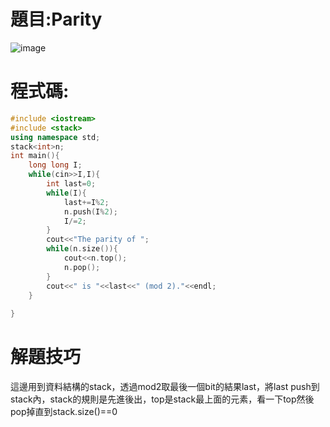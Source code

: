 # 題目:Parity
![image](https://github.com/HoChenYu/Programming-practice/assets/63805851/0e47b62b-f351-45e4-a1f6-98be0f7dc6d2)

# 程式碼:
````C++
#include <iostream>
#include <stack>
using namespace std;
stack<int>n;
int main(){
	long long I;
	while(cin>>I,I){
		int last=0;
		while(I){
			last+=I%2;
			n.push(I%2);
			I/=2;
		}
		cout<<"The parity of ";
		while(n.size()){
			cout<<n.top();
			n.pop();
		}
		cout<<" is "<<last<<" (mod 2)."<<endl;
	}
	
}
````

# 解題技巧
這邊用到資料結構的stack，透過mod2取最後一個bit的結果last，將last push到stack內，stack的規則是先進後出，top是stack最上面的元素，看一下top然後pop掉直到stack.size()==0
